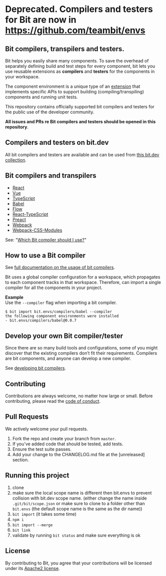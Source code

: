 
# Deprecated. Compilers and testers for Bit are now in https://github.com/teambit/envs

## Bit compilers, transpilers and testers. 
 
Bit helps you easily share many components. To save the overhead of separately defining build and test steps for every component, bit lets you use reusable extensions as **compilers** and **testers** for the components in your workspace.  

The component environment is a unique type of an
[extension](https://docs.bit.dev/docs/ext-concepts.html) that implements specific APIs to support
building (compiling/transpiling) components and running unit tests.  

This repository contains officially supported bit compilers and testers for the public use of the developer community.  

**All issues and PRs re Bit compilers and testers should be opened in this repository**.  

## Compilers and testers on bit.dev

All bit compilers and testers are available and can be used from [this bit.dev collection](https://bit.dev/bit/envs).  


## Bit compilers and transpilers

- [React](https://bit.dev/bit/envs/compilers/react)
- [Vue](https://bit.dev/bit/envs/bundlers/vue)
- [TypeScript](https://bit.dev/bit/envs/compilers/typescript)
- [Babel](https://bit.dev/bit/envs/compilers/babel)
- [Flow](https://bit.dev/bit/envs/compilers/flow)
- [React-TypeScript](https://bit.dev/bit/envs/compilers/react-typescript)
- [Preact](https://bit.dev/bit/envs/compilers/preact)
- [Webpack](https://bit.dev/bit/envs/bundlers/webpack)
- [Webpack-CSS-Modules](https://bit.dev/bit/envs/bundlers/webpack-css-modules)

See: "[Which Bit compiler should I use?](https://blog.bitsrc.io/which-bit-compiler-should-i-use-173bea1d9da4)"

## How to use a Bit compiler

See [full documentation on the usage of bit compilers](https://docs.bit.dev/docs/building-components.html#compilers-maintained-by-bitdev).

Bit uses a global compiler configuration for a workspace, which propagates to each component tracks in that workspace. Therefore, can import a single compiler for all the components in your project.

**Example**  
Use the `--compiler` flag when importing a bit compiler.

```
$ bit import bit.envs/compilers/babel --compiler
the following component environments were installed
- bit.envs/compilers/babel@0.0.7
```


## Develop your own Bit compiler/tester

Since there are so many build tools and configurations, some of you might discover that the existing compilers don’t fit their requirements. Compilers are bit components, and anyone can develop a new compiler.

See [developing bit compilers](https://docs.bit.dev/docs/ext-compiling.html).


## Contributing

Contributions are always welcome, no matter how large or small. Before contributing,
please read the [code of conduct](CODE_OF_CONDUCT.md).

## Pull Requests

We actively welcome your pull requests.

1. Fork the repo and create your branch from `master`.
2. If you've added code that should be tested, add tests.
3. Ensure the test suite passes.
4. Add your change to the CHANGELOG.md file at the [unreleased] section.

## Running this project
1. clone
2. make sure the local scope name is different then bit.envs to prevent collision with bit.dev scope name. (either change the name inside `.git/bit/scope.json` or make sure to clone to a folder other than `bit.envs` (the default scope name is the same as the dir name))
1. `bit import` (it takes some time)
1. `npm i`
1. `bit import --merge`
1. `bit link`
1. validate by running `bit status` and make sure everything is ok

## License

By contributing to Bit, you agree that your contributions will be licensed
under its [Apache2 license](LICENSE).
